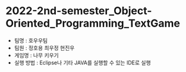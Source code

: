 # 2022-2nd-semester_Object-Oriented_Programming_TextGame

+ 팀명 : 호우우팀
+ 팀원 : 정호용 최우정 현진우
+ 게임명 : 나무 키우기
+ 실행 방법 : Eclipse나 기타 JAVA를 실행할 수 있는 IDE로 실행

